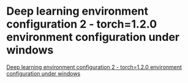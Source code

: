 # Deep learning environment configuration 2 - torch=1.2.0 environment configuration under windows
[Deep learning environment configuration 2 - torch=1.2.0 environment configuration under windows](https://aiwithcloud.com/2022/09/15/deep_learning_environment_configuration_2___torch1-2-0_environment_configuration_under_windows/)